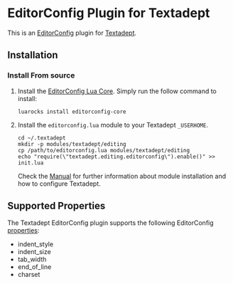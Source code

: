 # EditorConfig Plugin for Textadept

This is an [EditorConfig][] plugin for [Textadept][].

## Installation

### Install From source

1.  Install the [EditorConfig Lua Core][]. Simply run the follow command to install:

        luarocks install editorconfig-core

2.  Install the `editorconfig.lua` module to your Textadept `_USERHOME`.

        cd ~/.textadept
        mkdir -p modules/textadept/editing
        cp /path/to/editorconfig.lua modules/textadept/editing
        echo "require(\"textadept.editing.editorconfig\").enable()" >> init.lua

    Check the [Manual][] for further information about module installation and how to configure Textadept.

## Supported Properties

The Textadept EditorConfig plugin supports the following EditorConfig
[properties][]:

* indent_style
* indent_size
* tab_width
* end_of_line
* charset

[EditorConfig]: http://editorconfig.org
[EditorConfig Lua Core]: https://github.com/randstr/editorconfig-core-lua
[properties]: http://editorconfig.org/#supported-properties
[Textadept]: https://foicica.com/textadept
[Manual]: https://foicica.com/textadept/manual.html#Modules
